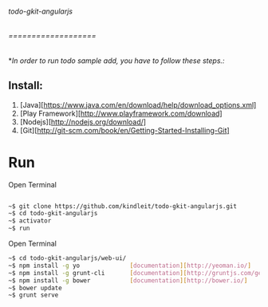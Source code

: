 ###### todo-gkit-angularjs
###### ===================
**In order to run todo sample add, you have to follow these steps.:*
## Install:
1. [Java][https://www.java.com/en/download/help/download_options.xml]
2. [Play Framework][http://www.playframework.com/download]
3. [Nodejs][http://nodejs.org/download/]
4. [Git][http://git-scm.com/book/en/Getting-Started-Installing-Git]

# Run

Open Terminal

```bash

~$ git clone https://github.com/kindleit/todo-gkit-angularjs.git
~$ cd todo-gkit-angularjs
~$ activator
~$ run

```

Open Terminal

```bash
~$ cd todo-gkit-angularjs/web-ui/
~$ npm install -g yo              [documentation][http://yeoman.io/]
~$ npm install -g grunt-cli       [documentation][http://gruntjs.com/getting-started]
~$ npm install -g bower           [documentation][http://bower.io/]
~$ bower update
~$ grunt serve

```

